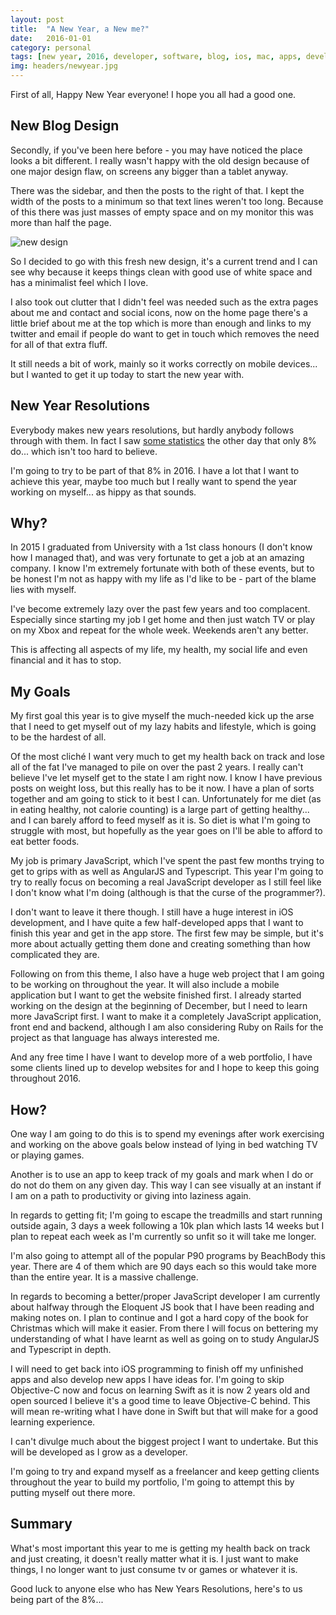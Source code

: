 ```yaml
---
layout: post
title:  "A New Year, a New me?"
date:   2016-01-01
category: personal
tags: [new year, 2016, developer, software, blog, ios, mac, apps, development, resolutions]
img: headers/newyear.jpg
---
```


First of all, Happy New Year everyone! I hope you all had a good one.

## New Blog Design
Secondly, if you've been here before - you may have noticed the place looks a bit different. I really wasn't happy with the old design because of one major design flaw, on screens any bigger than a tablet anyway.

There was the sidebar, and then the posts to the right of that. I kept the width of the posts to a minimum so that text lines weren't too long. Because of this there was just masses of empty space and on my monitor this was more than half the page.

![new design](http://www.gethinoakes.com/wp-content/uploads/2016/01/Screenshot-2016-01-01-22.56.25-1-1024x513.png)

So I decided to go with this fresh new design, it's a current trend and I can see why because it keeps things clean with good use of white space and has a minimalist feel which I love.

I also took out clutter that I didn't feel was needed such as the extra pages about me and contact and social icons, now on the home page there's a little brief about me at the top which is more than enough and links to my twitter and email if people do want to get in touch which removes the need for all of that extra fluff.

It still needs a bit of work, mainly so it works correctly on mobile devices... but I wanted to get it up today to start the new year with.

## New Year Resolutions
Everybody makes new years resolutions, but hardly anybody follows through with them. In fact I saw [some statistics](http://www.statisticbrain.com/new-years-resolution-statistics/) the other day that only 8% do... which isn't too hard to believe.

I'm going to try to be part of that 8% in 2016. I have a lot that I want to achieve this year, maybe too much but I really want to spend the year working on myself... as hippy as that sounds.

## Why?
In 2015 I graduated from University with a 1st class honours (I don't know how I managed that), and was very fortunate to get a job at an amazing company. I know I'm extremely fortunate with both of these events, but to be honest I'm not as happy with my life as I'd like to be - part of the blame lies with myself.

I've become extremely lazy over the past few years and too complacent. Especially since starting my job I get home and then just watch TV or play on my Xbox and repeat for the whole week. Weekends aren't any better.

This is affecting all aspects of my life, my health, my social life and even financial and it has to stop.

## My Goals
My first goal this year is to give myself the much-needed kick up the arse that I need to get myself out of my lazy habits and lifestyle, which is going to be the hardest of all.

Of the most cliché I want very much to get my health back on track and lose all of the fat I've managed to pile on over the past 2 years. I really can't believe I've let myself get to the state I am right now. I know I have previous posts on weight loss, but this really has to be it now. I have a plan of sorts together and am going to stick to it best I can. Unfortunately for me diet (as in eating healthy, not calorie counting) is a large part of getting healthy... and I can barely afford to feed myself as it is. So diet is what I'm going to struggle with most, but hopefully as the year goes on I'll be able to afford to eat better foods.

My job is primary JavaScript, which I've spent the past few months trying to get to grips with as well as AngularJS and Typescript. This year I'm going to try to really focus on becoming a real JavaScript developer as I still feel like I don't know what I'm doing (although is that the curse of the programmer?).

I don't want to leave it there though. I still have a huge interest in iOS development, and I have quite a few half-developed apps that I want to finish this year and get in the app store. The first few may be simple, but it's more about actually getting them done and creating something than how complicated they are.

Following on from this theme, I also have a huge web project that I am going to be working on throughout the year. It will also include a mobile application but I want to get the website finished first. I already started working on the design at the beginning of December, but I need to learn more JavaScript first. I want to make it a completely JavaScript application, front end and backend, although I am also considering Ruby on Rails for the project as that language has always interested me.

And any free time I have I want to develop more of a web portfolio, I have some clients lined up to develop websites for and I hope to keep this going throughout 2016.

## How?
One way I am going to do this is to spend my evenings after work exercising and working on the above goals below instead of lying in bed watching TV or playing games.

Another is to use an app to keep track of my goals and mark when I do or do not do them on any given day. This way I can see visually at an instant if I am on a path to productivity or giving into laziness again.

In regards to getting fit; I'm going to escape the treadmills and start running outside again, 3 days a week following a 10k plan which lasts 14 weeks but I plan to repeat each week as I'm currently so unfit so it will take me longer.

I'm also going to attempt all of the popular P90 programs by BeachBody this year. There are 4 of them which are 90 days each so this would take more than the entire year. It is a massive challenge.

In regards to becoming a better/proper JavaScript developer I am currently about halfway through the Eloquent JS book that I have been reading and making notes on. I plan to continue and I got a hard copy of the book for Christmas which will make it easier. From there I will focus on bettering my understanding of what I have learnt as well as going on to study AngularJS and Typescript in depth.

I will need to get back into iOS programming to finish off my unfinished apps and also develop new apps I have ideas for. I'm going to skip Objective-C now and focus on learning Swift as it is now 2 years old and open sourced I believe it's a good time to leave Objective-C behind. This will mean re-writing what I have done in Swift but that will make for a good learning experience.

I can't divulge much about the biggest project I want to undertake. But this will be developed as I grow as a developer.

I'm going to try and expand myself as a freelancer and keep getting clients throughout the year to build my portfolio, I'm going to attempt this by putting myself out there more.

## Summary
What's most important this year to me is getting my health back on track and just creating, it doesn't really matter what it is. I just want to make things, I no longer want to just consume tv or games or whatever it is.

Good luck to anyone else who has New Years Resolutions, here's to us being part of the 8%...
